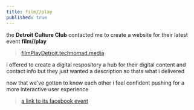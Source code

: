 ```yaml
---
title: film//play
published: true
---
```

the **Detroit Culture Club** contacted me 
to create a website 
for their latest event **film//play**

> [filmPlayDetroit.technomad.media](http://filmplaydetroit.technomad.media/)

i offered to create a digital respository 
a hub for their digital content and contact info
but they just wanted a description
so thats what i delivered

now that we&#39;ve gotten to know each other
i feel confident pushing for a more interactive user experience

> [a link to its facebook event](https://www.facebook.com/events/297322957126819)
